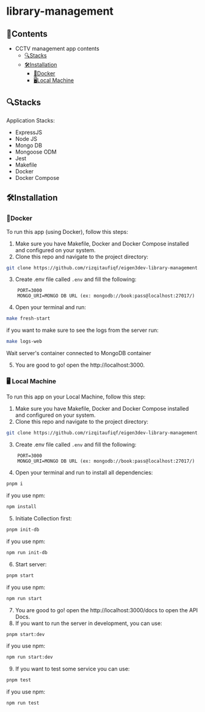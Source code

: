 # library-management

## 📜Contents

- CCTV management app contents
  - [🔍Stacks](#stacks)
  - [🛠️Installation](#️installation)
    - [🐳Docker](#docker)
    - [🖥️Local Machine](#️-local-machine)

## 🔍Stacks

Application Stacks:

- ExpressJS
- Node JS
- Mongo DB
- Mongoose ODM
- Jest
- Makefile
- Docker
- Docker Compose

## 🛠️Installation

### 🐳Docker

To run this app (using Docker), follow this steps:

1. Make sure you have Makefile, Docker and Docker Compose installed and configured on your system.
2. Clone this repo and navigate to the project directory:

```bash
git clone https://github.com/rizqitaufiqf/eigen3dev-library-management.git && cd eigen3dev-library-management
```

3. Create .env file called `.env` and fill the following:

```env
    PORT=3000
    MONGO_URI=MONGO DB URL (ex: mongodb://book:pass@localhost:27017/)
```

4. Open your terminal and run:

```bash
make fresh-start
```

if you want to make sure to see the logs from the server run:

```bash
make logs-web
```

Wait server's container connected to MongoDB container

5. You are good to go! open the http://localhost:3000.

### 🖥️ Local Machine

To run this app on your Local Machine, follow this step:

1. Make sure you have Makefile, Docker and Docker Compose installed and configured on your system.
2. Clone this repo and navigate to the project directory:

```bash
git clone https://github.com/rizqitaufiqf/eigen3dev-library-management.git && cd eigen3dev-library-management
```

3. Create .env file called `.env` and fill the following:

```env
    PORT=3000
    MONGO_URI=MONGO DB URL (ex: mongodb://book:pass@localhost:27017/)
```

4. Open your terminal and run to install all dependencies:

```bash
pnpm i
```

if you use npm:

```bash
npm install
```

5. Initiate Collection first:

```bash
pnpm init-db
```

if you use npm:

```bash
npm run init-db
```

6. Start server:

```bash
pnpm start
```

if you use npm:

```bash
npm run start
```

7. You are good to go! open the http://localhost:3000/docs to open the API Docs.
8. If you want to run the server in development, you can use:

```bash
pnpm start:dev
```

if you use npm:

```bash
npm run start:dev
```

9. If you want to test some service you can use:

```bash
pnpm test
```

if you use npm:

```bash
npm run test
```
